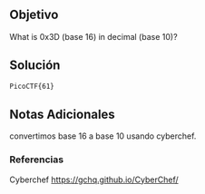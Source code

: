 ## Objetivo 
What is 0x3D (base 16) in decimal (base 10)?
## Solución  
```bash
PicoCTF{61}
```
## Notas Adicionales 
convertimos base 16 a base 10 usando cyberchef.
### Referencias
Cyberchef
https://gchq.github.io/CyberChef/

